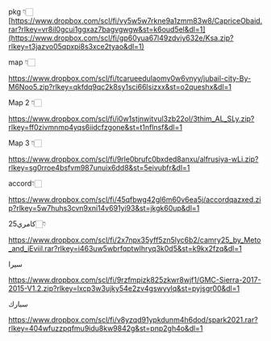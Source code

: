 pkg 👇🏻[https://www.dropbox.com/scl/fi/vy5w5w7rkne9a1zmm83w8/CapriceObaid.rar?rlkey=vr8il0gcui1ggxaz7bagvgwgw&st=k6oud5el&dl=1](https://www.dropbox.com/scl/fi/gp60yua67l49zdviy632e/Ksa.zip?rlkey=t3jazvo05qpxpi8s3xce2tyao&dl=1)

map 👇🏻

https://www.dropbox.com/scl/fi/tcarueedulaomy0w6vnyy/jubail-city-By-M6Noo5.zip?rlkey=qkfdq9qc2k8sy1sci66lsizxx&st=o2queshx&dl=1

Map 2 👇🏻

https://www.dropbox.com/scl/fi/i0w1stjnwitvul3zb22ol/3thim_AL_SLy.zip?rlkey=ff0zivmnmp4yqs6iidcfzgone&st=t1nflnsf&dl=1

Map 3 👇🏻

https://www.dropbox.com/scl/fi/9rle0brufc0bxded8anxu/alfrusiya-wLi.zip?rlkey=sg0rroe4bsfvm987unuix6dd8&st=5eivubfr&dl=1


accord👇🏻

https://www.dropbox.com/scl/fi/45qfbwg42gl6m60v6ea5j/accordqazxed.zip?rlkey=5w7huhs3cvn9xni14v691yi93&st=jkgk60up&dl=1

كامري25👇🏻

https://www.dropbox.com/scl/fi/2x7npx35yff5zn5lyc6b2/camry25_by_Meto_and_iEviil.rar?rlkey=i463uw5wbrfqptwlhryq3k0d5&st=k9kx2fzq&dl=1

سيرا

https://www.dropbox.com/scl/fi/9rzfmpizk825zkwr8wjf1/GMC-Sierra-2017-2015-V1.2.zip?rlkey=lxcp3w3ujky54e2zv4gswyylq&st=pyjsgr00&dl=1

سبارك

https://www.dropbox.com/scl/fi/v8yzqd91ypkdunm4h6dod/spark2021.rar?rlkey=404wfuzzpqfmu9idu8kw9842g&st=pnp2gh4o&dl=1
